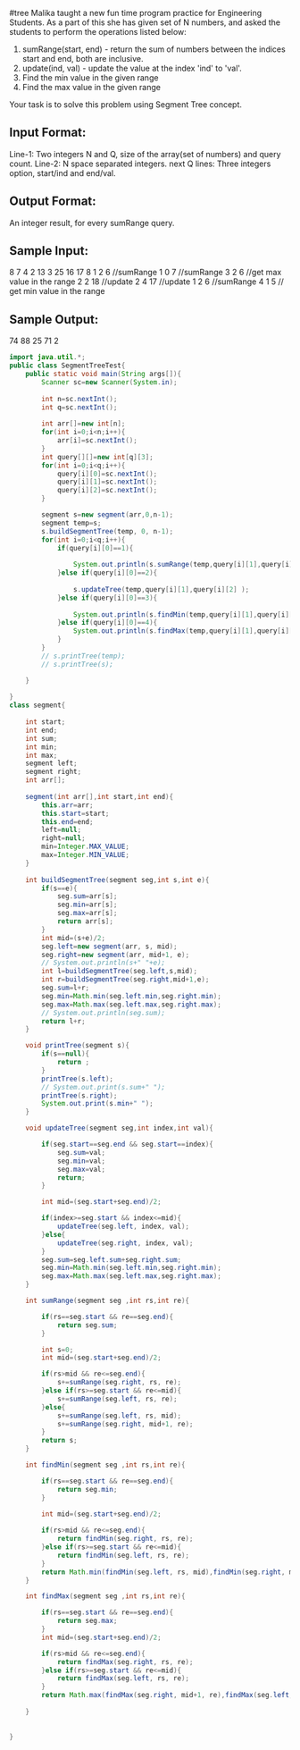 #tree 
Malika taught a new fun time program practice for Engineering Students.
As a part of this she has given set of N numbers, and asked the students 
to perform the operations listed below:
1. sumRange(start, end) - return the sum of numbers between the indices start and end, both are inclusive.
2. update(ind, val) - update the value at the index 'ind' to 'val'.
3. Find the min value in the given range
4. Find the max value in the given range 

Your task is to solve this problem using Segment Tree concept.

Input Format:
-------------
Line-1: Two integers N and Q, size of the array(set of numbers) and query count.
Line-2: N space separated integers.
next Q lines: Three integers option, start/ind and end/val.

Output Format:
--------------
An integer result, for every sumRange query.


Sample Input:
-------------
8 7
4 2 13 3 25 16 17 8
1 2 6		//sumRange
1 0 7		//sumRange
3 2 6       //get max value in the range
2 2 18	    //update
2 4 17	    //update
1 2 6		//sumRange
4 1 5       // get min value in the range
 

Sample Output:
--------------
74
88
25
71
2

```java
import java.util.*;
public class SegmentTreeTest{
    public static void main(String args[]){
        Scanner sc=new Scanner(System.in);
        
        int n=sc.nextInt();
        int q=sc.nextInt();
        
        int arr[]=new int[n];
        for(int i=0;i<n;i++){
            arr[i]=sc.nextInt();
        }
        int query[][]=new int[q][3];
        for(int i=0;i<q;i++){
            query[i][0]=sc.nextInt();
            query[i][1]=sc.nextInt();
            query[i][2]=sc.nextInt();
        }

        segment s=new segment(arr,0,n-1);
        segment temp=s;
        s.buildSegmentTree(temp, 0, n-1);
        for(int i=0;i<q;i++){
            if(query[i][0]==1){
                
                System.out.println(s.sumRange(temp,query[i][1],query[i][2] ));
            }else if(query[i][0]==2){
                
                s.updateTree(temp,query[i][1],query[i][2] );
            }else if(query[i][0]==3){
                
                System.out.println(s.findMin(temp,query[i][1],query[i][2] ));
            }else if(query[i][0]==4){
                System.out.println(s.findMax(temp,query[i][1],query[i][2] ));
            }
        }
        // s.printTree(temp);
        // s.printTree(s);

    }
    
}
class segment{
    
    int start;
    int end;
    int sum;
    int min;
    int max;
    segment left;
    segment right;
    int arr[];
    
    segment(int arr[],int start,int end){
        this.arr=arr;
        this.start=start;
        this.end=end;
        left=null;
        right=null;
        min=Integer.MAX_VALUE;
        max=Integer.MIN_VALUE;
    }
    
    int buildSegmentTree(segment seg,int s,int e){
        if(s==e){
            seg.sum=arr[s];
            seg.min=arr[s];
            seg.max=arr[s];
            return arr[s];
        }
        int mid=(s+e)/2;
        seg.left=new segment(arr, s, mid);
        seg.right=new segment(arr, mid+1, e); 
        // System.out.println(s+" "+e);
        int l=buildSegmentTree(seg.left,s,mid);
        int r=buildSegmentTree(seg.right,mid+1,e);
        seg.sum=l+r;
        seg.min=Math.min(seg.left.min,seg.right.min);
        seg.max=Math.max(seg.left.max,seg.right.max);
        // System.out.println(seg.sum);
        return l+r;
    }

    void printTree(segment s){
        if(s==null){
            return ;
        }
        printTree(s.left);
        // System.out.print(s.sum+" ");
        printTree(s.right);
        System.out.print(s.min+" ");
    }

    void updateTree(segment seg,int index,int val){

        if(seg.start==seg.end && seg.start==index){
            seg.sum=val;
            seg.min=val;
            seg.max=val;
            return;
        }

        int mid=(seg.start+seg.end)/2;

        if(index>=seg.start && index<=mid){
            updateTree(seg.left, index, val);
        }else{
            updateTree(seg.right, index, val);
        }
        seg.sum=seg.left.sum+seg.right.sum;
        seg.min=Math.min(seg.left.min,seg.right.min);
        seg.max=Math.max(seg.left.max,seg.right.max);
    }

    int sumRange(segment seg ,int rs,int re){

        if(rs==seg.start && re==seg.end){
            return seg.sum;
        }

        int s=0;
        int mid=(seg.start+seg.end)/2;

        if(rs>mid && re<=seg.end){
            s+=sumRange(seg.right, rs, re);
        }else if(rs>=seg.start && re<=mid){
            s+=sumRange(seg.left, rs, re);
        }else{
            s+=sumRange(seg.left, rs, mid);
            s+=sumRange(seg.right, mid+1, re);
        }
        return s;
    }

    int findMin(segment seg ,int rs,int re){

        if(rs==seg.start && re==seg.end){
            return seg.min;
        }
        
        int mid=(seg.start+seg.end)/2;

        if(rs>mid && re<=seg.end){
            return findMin(seg.right, rs, re);
        }else if(rs>=seg.start && re<=mid){
            return findMin(seg.left, rs, re);
        }
        return Math.min(findMin(seg.left, rs, mid),findMin(seg.right, mid+1, re));
    }

    int findMax(segment seg ,int rs,int re){

        if(rs==seg.start && re==seg.end){
            return seg.max;
        }
        int mid=(seg.start+seg.end)/2;

        if(rs>mid && re<=seg.end){
            return findMax(seg.right, rs, re);
        }else if(rs>=seg.start && re<=mid){
            return findMax(seg.left, rs, re);
        }
        return Math.max(findMax(seg.right, mid+1, re),findMax(seg.left, rs, mid));
        
    }
    
    
}

```